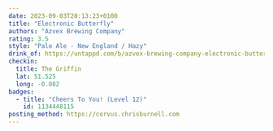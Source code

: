 ```yaml
---
date: 2023-09-03T20:13:23+0100
title: "Electronic Butterfly"
authors: "Azvex Brewing Company"
rating: 3.5
style: "Pale Ale - New England / Hazy"
drink_of: https://untappd.com/b/azvex-brewing-company-electronic-butterfly/4633661
checkin:
  title: The Griffin
  lat: 51.525
  long: -0.082
badges:
  - title: "Cheers To You! (Level 12)"
    id: 1134448115
posting_method: https://corvus.chrisburnell.com
---
```

